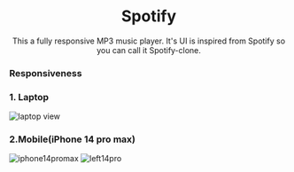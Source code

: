 <h1 align='center'>Spotify</h1>
<p align='center'>This a fully responsive MP3 music player. It's UI is inspired from Spotify so you can call it Spotify-clone.</p>
<h3>Responsiveness</h3>

### 1. Laptop
![laptop view](https://github.com/user-attachments/assets/5e25a6ff-3f93-4f58-bd55-014e1a7881f0)
### 2.Mobile(iPhone 14 pro max)
![iphone14promax](https://github.com/user-attachments/assets/1ffb6369-3e0e-468b-8b43-a7dfe97ad793)
![left14pro](https://github.com/user-attachments/assets/39bbcb99-6634-46e2-ad80-a61dc6b6ff6c)
